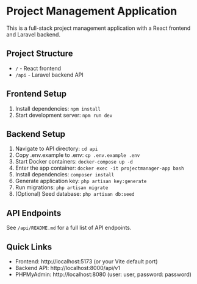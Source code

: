 
# Project Management Application

This is a full-stack project management application with a React frontend and Laravel backend.

## Project Structure

- `/` - React frontend
- `/api` - Laravel backend API

## Frontend Setup

1. Install dependencies: `npm install`
2. Start development server: `npm run dev`

## Backend Setup

1. Navigate to API directory: `cd api`
2. Copy .env.example to .env: `cp .env.example .env`
3. Start Docker containers: `docker-compose up -d`
4. Enter the app container: `docker exec -it projectmanager-app bash`
5. Install dependencies: `composer install`
6. Generate application key: `php artisan key:generate`
7. Run migrations: `php artisan migrate`
8. (Optional) Seed database: `php artisan db:seed`

## API Endpoints

See `/api/README.md` for a full list of API endpoints.

## Quick Links

- Frontend: http://localhost:5173 (or your Vite default port)
- Backend API: http://localhost:8000/api/v1
- PHPMyAdmin: http://localhost:8080 (user: user, password: password)
